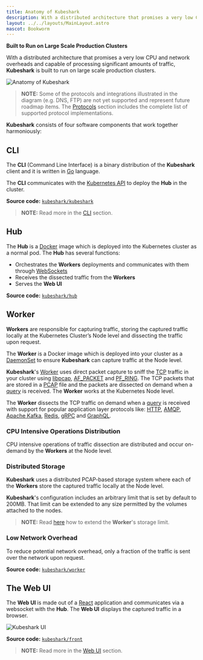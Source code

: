 ```yaml
---
title: Anatomy of Kubeshark
description: With a distributed architecture that promises a very low CPU and network overheads and capable of processing significant amounts of traffic, Kubeshark is built to run on large scale production clusters.
layout: ../../layouts/MainLayout.astro
mascot: Bookworm
---
```


**Built to Run on Large Scale Production Clusters**

With a distributed architecture that promises a very low CPU and network overheads and capable of processing significant amounts of traffic, **Kubeshark** is built to run on large scale production clusters.

![Anatomy of **Kubeshark**](/diagram.png)

> **NOTE:** Some of the protocols and integrations illustrated in the diagram (e.g. DNS, FTP) are not yet supported and represent future roadmap items. The [Protocols](/en/protocol) section includes the complete list of supported protocol implementations.

**Kubeshark** consists of four software components that work together harmoniously:

## CLI

The **CLI** (Command Line Interface) is a binary distribution of the **Kubeshark** client and it is written in [Go](https://go.dev/) language.

The **CLI** communicates with the [Kubernetes API](https://kubernetes.io/docs/concepts/overview/kubernetes-api/) to deploy the **Hub** in the cluster.

**Source code:** [`kubeshark/kubeshark`](https://github.com/kubeshark/kubeshark)

> **NOTE:** Read more in the [CLI](/en/cli) section.

## Hub

The **Hub** is a [Docker](https://www.docker.com/) image which is deployed into the Kubernetes cluster as a normal pod. The **Hub** has several functions:
- Orchestrates the **Workers** deployments and communicates with them through [WebSockets](https://developer.mozilla.org/en-US/docs/Web/API/WebSockets_API)
- Receives the dissected traffic from the **Workers**
- Serves the **Web UI**

**Source code:** [`kubeshark/hub`](https://github.com/kubeshark/hub)

## Worker

**Workers** are responsible for capturing traffic, storing the captured traffic locally at the Kubernetes Cluster’s Node level and dissecting the traffic upon request.

The **Worker** is a Docker image which is deployed into your cluster as a [DaemonSet](https://kubernetes.io/docs/concepts/workloads/controllers/daemonset/) to ensure **Kubeshark** can capture traffic at the Node level.

**Kubeshark**'s [Worker](/en/worker) uses direct packet capture to sniff the [TCP](https://en.wikipedia.org/wiki/Transmission_Control_Protocol) traffic in your cluster using [libpcap](https://www.tcpdump.org/), [AF_PACKET](https://man7.org/linux/man-pages/man7/packet.7.html) and [PF_RING](https://www.ntop.org/products/packet-capture/pf_ring/). The TCP packets that are stored in a [PCAP](https://datatracker.ietf.org/doc/id/draft-gharris-opsawg-pcap-00.html) file and the packets are dissected on demand when a [query](/en/querying) is received. The **Worker** works at the Kubernetes Node level.

The **Worker** dissects the TCP traffic on demand when a [query](/en/querying) is received with support for popular application layer protocols like: [HTTP](https://datatracker.ietf.org/doc/html/rfc2616), [AMQP](https://www.rabbitmq.com/amqp-0-9-1-reference.html), [Apache Kafka](https://kafka.apache.org/protocol), [Redis](https://redis.io/topics/protocol), [gRPC](https://grpc.github.io/grpc/core/md_doc__p_r_o_t_o_c_o_l-_h_t_t_p2.html) and [GraphQL](https://graphql.org/learn/serving-over-http/).

### CPU Intensive Operations Distribution

CPU intensive operations of traffic dissection are distributed and occur on-demand by the **Workers** at the Node level.

### Distributed Storage

**Kubeshark** uses a distributed PCAP-based storage system where each of the **Workers** store the captured traffic locally at the Node level. 

**Kubeshark**'s configuration includes an arbitrary limit that is set by default to 200MB. That limit can be extended to any size permitted by the volumes attached to the nodes.

> **NOTE:** Read [here](/en/config#worker-storage-limit) how to extend the **Worker**'s storage limit.

### Low Network Overhead

To reduce potential network overhead, only a fraction of the traffic is sent over the network upon request.

**Source code:** [`kubeshark/worker`](https://github.com/kubeshark/worker)

## The Web UI

The **Web UI** is made out of a [React](https://reactjs.org/) application and communicates via a websocket with the **Hub**. The **Web UI** displays the captured traffic in a browser.

![Kubeshark UI](/kubeshark-ui.png)

**Source code:** [`kubeshark/front`](https://github.com/kubeshark/front)

> **NOTE:** Read more in the [Web UI](/en/ui) section.

